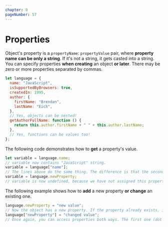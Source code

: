 ```yaml
---
chapter: 9
pageNumber: 57
---
```

# Properties

Object's property is a `propertyName`: `propertyValue` pair, where **property name can be only a string**. If it's not a string, it gets casted into a string. You can specify properties **when creating** an object **or later**. There may be zero or more properties separated by commas.

```javascript
let language = {
  name: "JavaScript",
  isSupportedByBrowsers: true,
  createdIn: 1995,
  author: {
    firstName: "Brendan",
    lastName: "Eich",
  },
  // Yes, objects can be nested!
  getAuthorFullName: function () {
    return this.author.firstName + " " + this.author.lastName;
  },
  // Yes, functions can be values too!
};
```

The following code demonstrates how to **get** a property's value.

```javascript
let variable = language.name;
// variable now contains "JavaScript" string.
variable = language["name"];
// The lines above do the same thing. The difference is that the second one lets you use litteraly any string as a property name, but it's less readable.
variable = language.newProperty;
// variable is now undefined, because we have not assigned this property yet.
```

The following example shows how to **add** a new property **or change** an existing one.

```javascript
language.newProperty = "new value";
// Now the object has a new property. If the property already exists, its value will be replaced.
language["newProperty"] = "changed value";
// Once again, you can access properties both ways. The first one (dot notation) is recomended.
```
